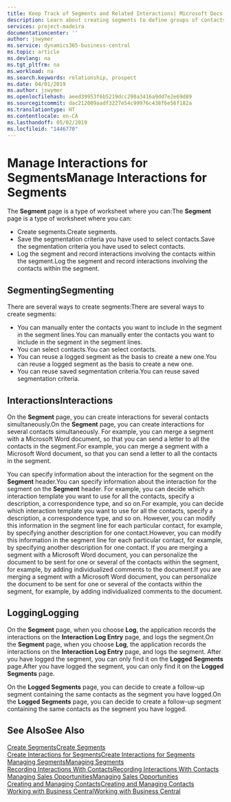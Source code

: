 ```yaml
---
title: Keep Track of Segments and Related Interactions| Microsoft Docs
description: Learn about creating segments to define groups of contacts and specifying interactions for segments.
services: project-madeira
documentationcenter: ''
author: jswymer
ms.service: dynamics365-business-central
ms.topic: article
ms.devlang: na
ms.tgt_pltfrm: na
ms.workload: na
ms.search.keywords: relationship, prospect
ms.date: 04/01/2019
ms.author: jswymer
ms.openlocfilehash: aeed39953f6b5219dcc290a3416a9dd7e2e69d89
ms.sourcegitcommit: dac212009aadf3227e54c99976c438f6e56f182a
ms.translationtype: HT
ms.contentlocale: en-CA
ms.lasthandoff: 05/02/2019
ms.locfileid: "1446770"
---
```

# <a name="manage-interactions-for-segments"></a><span data-ttu-id="1880f-103">Manage Interactions for Segments</span><span class="sxs-lookup"><span data-stu-id="1880f-103">Manage Interactions for Segments</span></span>
<span data-ttu-id="1880f-104">The **Segment** page is a type of worksheet where you can:</span><span class="sxs-lookup"><span data-stu-id="1880f-104">The **Segment** page is a type of worksheet where you can:</span></span>

* <span data-ttu-id="1880f-105">Create segments.</span><span class="sxs-lookup"><span data-stu-id="1880f-105">Create segments.</span></span>
* <span data-ttu-id="1880f-106">Save the segmentation criteria you have used to select contacts.</span><span class="sxs-lookup"><span data-stu-id="1880f-106">Save the segmentation criteria you have used to select contacts.</span></span>
* <span data-ttu-id="1880f-107">Log the segment and record interactions involving the contacts within the segment.</span><span class="sxs-lookup"><span data-stu-id="1880f-107">Log the segment and record interactions involving the contacts within the segment.</span></span>

## <a name="segmenting"></a><span data-ttu-id="1880f-108">Segmenting</span><span class="sxs-lookup"><span data-stu-id="1880f-108">Segmenting</span></span>
<span data-ttu-id="1880f-109">There are several ways to create segments:</span><span class="sxs-lookup"><span data-stu-id="1880f-109">There are several ways to create segments:</span></span>

* <span data-ttu-id="1880f-110">You can manually enter the contacts you want to include in the segment in the segment lines.</span><span class="sxs-lookup"><span data-stu-id="1880f-110">You can manually enter the contacts you want to include in the segment in the segment lines.</span></span>
* <span data-ttu-id="1880f-111">You can select contacts.</span><span class="sxs-lookup"><span data-stu-id="1880f-111">You can select contacts.</span></span>
* <span data-ttu-id="1880f-112">You can reuse a logged segment as the basis to create a new one.</span><span class="sxs-lookup"><span data-stu-id="1880f-112">You can reuse a logged segment as the basis to create a new one.</span></span>
* <span data-ttu-id="1880f-113">You can reuse saved segmentation criteria.</span><span class="sxs-lookup"><span data-stu-id="1880f-113">You can reuse saved segmentation criteria.</span></span>

## <a name="interactions"></a><span data-ttu-id="1880f-114">Interactions</span><span class="sxs-lookup"><span data-stu-id="1880f-114">Interactions</span></span>
<span data-ttu-id="1880f-115">On the **Segment** page, you can create interactions for several contacts simultaneously.</span><span class="sxs-lookup"><span data-stu-id="1880f-115">On the **Segment** page, you can create interactions for several contacts simultaneously.</span></span> <span data-ttu-id="1880f-116">For example, you can merge a segment with a Microsoft Word document, so that you can send a letter to all the contacts in the segment.</span><span class="sxs-lookup"><span data-stu-id="1880f-116">For example, you can merge a segment with a Microsoft Word document, so that you can send a letter to all the contacts in the segment.</span></span>

<span data-ttu-id="1880f-117">You can specify information about the interaction for the segment on the **Segment** header.</span><span class="sxs-lookup"><span data-stu-id="1880f-117">You can specify information about the interaction for the segment on the **Segment** header.</span></span> <span data-ttu-id="1880f-118">For example, you can decide which interaction template you want to use for all the contacts, specify a description, a correspondence type, and so on.</span><span class="sxs-lookup"><span data-stu-id="1880f-118">For example, you can decide which interaction template you want to use for all the contacts, specify a description, a correspondence type, and so on.</span></span> <span data-ttu-id="1880f-119">However, you can modify this information in the segment line for each particular contact, for example, by specifying another description for one contact.</span><span class="sxs-lookup"><span data-stu-id="1880f-119">However, you can modify this information in the segment line for each particular contact, for example, by specifying another description for one contact.</span></span> <span data-ttu-id="1880f-120">If you are merging a segment with a Microsoft Word document, you can personalize the document to be sent for one or several of the contacts within the segment, for example, by adding individualized comments to the document.</span><span class="sxs-lookup"><span data-stu-id="1880f-120">If you are merging a segment with a Microsoft Word document, you can personalize the document to be sent for one or several of the contacts within the segment, for example, by adding individualized comments to the document.</span></span>

## <a name="logging"></a><span data-ttu-id="1880f-121">Logging</span><span class="sxs-lookup"><span data-stu-id="1880f-121">Logging</span></span>
<span data-ttu-id="1880f-122">On the **Segment** page, when you choose **Log**, the application records the interactions on the **Interaction Log Entry** page, and logs the segment.</span><span class="sxs-lookup"><span data-stu-id="1880f-122">On the **Segment** page, when you choose **Log**, the application records the interactions on the **Interaction Log Entry** page, and logs the segment.</span></span> <span data-ttu-id="1880f-123">After you have logged the segment, you can only find it on the **Logged Segments** page.</span><span class="sxs-lookup"><span data-stu-id="1880f-123">After you have logged the segment, you can only find it on the **Logged Segments** page.</span></span>

<span data-ttu-id="1880f-124">On the **Logged Segments** page, you can decide to create a follow-up segment containing the same contacts as the segment you have logged.</span><span class="sxs-lookup"><span data-stu-id="1880f-124">On the **Logged Segments** page, you can decide to create a follow-up segment containing the same contacts as the segment you have logged.</span></span>

## <a name="see-also"></a><span data-ttu-id="1880f-125">See Also</span><span class="sxs-lookup"><span data-stu-id="1880f-125">See Also</span></span>
[<span data-ttu-id="1880f-126">Create Segments</span><span class="sxs-lookup"><span data-stu-id="1880f-126">Create Segments</span></span>](marketing-how-create-segment.md)  
[<span data-ttu-id="1880f-127">Create Interactions for Segments</span><span class="sxs-lookup"><span data-stu-id="1880f-127">Create Interactions for Segments</span></span>](marketing-how-create-interactions.md)  
[<span data-ttu-id="1880f-128">Managing Segments</span><span class="sxs-lookup"><span data-stu-id="1880f-128">Managing Segments</span></span>](marketing-segments.md)  
[<span data-ttu-id="1880f-129">Recording Interactions With Contacts</span><span class="sxs-lookup"><span data-stu-id="1880f-129">Recording Interactions With Contacts</span></span>](marketing-interactions.md)  
[<span data-ttu-id="1880f-130">Managing Sales Opportunities</span><span class="sxs-lookup"><span data-stu-id="1880f-130">Managing Sales Opportunities</span></span>](marketing-manage-sales-opportunities.md)  
[<span data-ttu-id="1880f-131">Creating and Managing Contacts</span><span class="sxs-lookup"><span data-stu-id="1880f-131">Creating and Managing Contacts</span></span>](marketing-contacts.md)  
[<span data-ttu-id="1880f-132">Working with Business Central</span><span class="sxs-lookup"><span data-stu-id="1880f-132">Working with Business Central</span></span>](ui-work-product.md)
